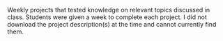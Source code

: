 Weekly projects that tested knowledge on relevant topics discussed in class. Students were given a week to complete each project. I did not download the project description(s) at the time and cannot currently find them.
